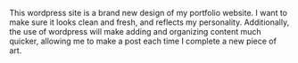 This wordpress site is a brand new design of my portfolio website.
I want to make sure it looks clean and fresh, and reflects my personality.
Additionally, the use of wordpress will make adding and organizing content much quicker, allowing me to make a post each time I complete a new piece of art. 
